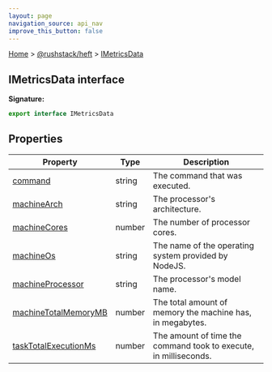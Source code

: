 ```yaml
---
layout: page
navigation_source: api_nav
improve_this_button: false
---
```



[Home](./index.md) &gt; [@rushstack/heft](./heft.md) &gt; [IMetricsData](./heft.imetricsdata.md)

## IMetricsData interface


<b>Signature:</b>

```typescript
export interface IMetricsData
```

## Properties

|  Property | Type | Description |
|  --- | --- | --- |
|  [command](./heft.imetricsdata.command.md) | string | The command that was executed. |
|  [machineArch](./heft.imetricsdata.machinearch.md) | string | The processor's architecture. |
|  [machineCores](./heft.imetricsdata.machinecores.md) | number | The number of processor cores. |
|  [machineOs](./heft.imetricsdata.machineos.md) | string | The name of the operating system provided by NodeJS. |
|  [machineProcessor](./heft.imetricsdata.machineprocessor.md) | string | The processor's model name. |
|  [machineTotalMemoryMB](./heft.imetricsdata.machinetotalmemorymb.md) | number | The total amount of memory the machine has, in megabytes. |
|  [taskTotalExecutionMs](./heft.imetricsdata.tasktotalexecutionms.md) | number | The amount of time the command took to execute, in milliseconds. |
